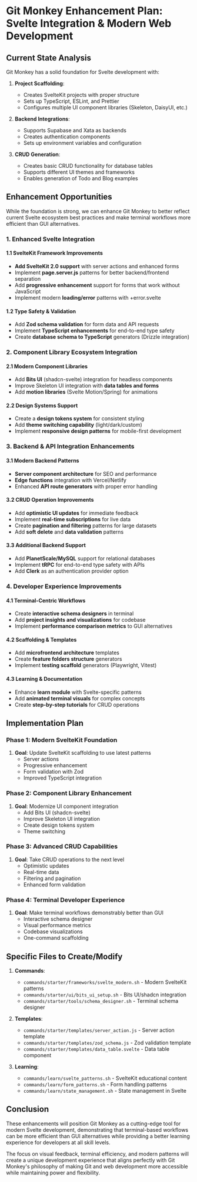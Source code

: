 # Git Monkey Enhancement Plan: Svelte Integration & Modern Web Development

## Current State Analysis

Git Monkey has a solid foundation for Svelte development with:

1. **Project Scaffolding**:
   - Creates SvelteKit projects with proper structure
   - Sets up TypeScript, ESLint, and Prettier
   - Configures multiple UI component libraries (Skeleton, DaisyUI, etc.)

2. **Backend Integrations**:
   - Supports Supabase and Xata as backends
   - Creates authentication components
   - Sets up environment variables and configuration

3. **CRUD Generation**:
   - Creates basic CRUD functionality for database tables
   - Supports different UI themes and frameworks
   - Enables generation of Todo and Blog examples

## Enhancement Opportunities

While the foundation is strong, we can enhance Git Monkey to better reflect current Svelte ecosystem best practices and make terminal workflows more efficient than GUI alternatives.

### 1. Enhanced Svelte Integration

#### 1.1 SvelteKit Framework Improvements
- **Add SvelteKit 2.0 support** with server actions and enhanced forms
- Implement **page.server.js** patterns for better backend/frontend separation
- Add **progressive enhancement** support for forms that work without JavaScript
- Implement modern **loading/error** patterns with +error.svelte

#### 1.2 Type Safety & Validation
- Add **Zod schema validation** for form data and API requests
- Implement **TypeScript enhancements** for end-to-end type safety
- Create **database schema to TypeScript** generators (Drizzle integration)

### 2. Component Library Ecosystem Integration

#### 2.1 Modern Component Libraries
- Add **Bits UI** (shadcn-svelte) integration for headless components
- Improve Skeleton UI integration with **data tables and forms**
- Add **motion libraries** (Svelte Motion/Spring) for animations

#### 2.2 Design Systems Support
- Create a **design tokens system** for consistent styling
- Add **theme switching capability** (light/dark/custom)
- Implement **responsive design patterns** for mobile-first development

### 3. Backend & API Integration Enhancements

#### 3.1 Modern Backend Patterns
- **Server component architecture** for SEO and performance
- **Edge functions** integration with Vercel/Netlify
- Enhanced **API route generators** with proper error handling

#### 3.2 CRUD Operation Improvements
- Add **optimistic UI updates** for immediate feedback
- Implement **real-time subscriptions** for live data
- Create **pagination and filtering** patterns for large datasets
- Add **soft delete** and **data validation** patterns

#### 3.3 Additional Backend Support
- Add **PlanetScale/MySQL** support for relational databases
- Implement **tRPC** for end-to-end type safety with APIs
- Add **Clerk** as an authentication provider option

### 4. Developer Experience Improvements

#### 4.1 Terminal-Centric Workflows
- Create **interactive schema designers** in terminal
- Add **project insights and visualizations** for codebase
- Implement **performance comparison metrics** to GUI alternatives

#### 4.2 Scaffolding & Templates
- Add **microfrontend architecture** templates
- Create **feature folders structure** generators
- Implement **testing scaffold** generators (Playwright, Vitest)

#### 4.3 Learning & Documentation
- Enhance **learn module** with Svelte-specific patterns
- Add **animated terminal visuals** for complex concepts
- Create **step-by-step tutorials** for CRUD operations

## Implementation Plan

### Phase 1: Modern SvelteKit Foundation
1. **Goal**: Update SvelteKit scaffolding to use latest patterns
   - Server actions
   - Progressive enhancement
   - Form validation with Zod
   - Improved TypeScript integration

### Phase 2: Component Library Enhancement
1. **Goal**: Modernize UI component integration
   - Add Bits UI (shadcn-svelte)
   - Improve Skeleton UI integration
   - Create design tokens system
   - Theme switching

### Phase 3: Advanced CRUD Capabilities
1. **Goal**: Take CRUD operations to the next level
   - Optimistic updates
   - Real-time data
   - Filtering and pagination
   - Enhanced form validation

### Phase 4: Terminal Developer Experience
1. **Goal**: Make terminal workflows demonstrably better than GUI
   - Interactive schema designer
   - Visual performance metrics
   - Codebase visualizations
   - One-command scaffolding

## Specific Files to Create/Modify

1. **Commands**:
   - `commands/starter/frameworks/svelte_modern.sh` - Modern SvelteKit patterns
   - `commands/starter/ui/bits_ui_setup.sh` - Bits UI/shadcn integration
   - `commands/starter/tools/schema_designer.sh` - Terminal schema designer

2. **Templates**:
   - `commands/starter/templates/server_action.js` - Server action template
   - `commands/starter/templates/zod_schema.js` - Zod validation template
   - `commands/starter/templates/data_table.svelte` - Data table component

3. **Learning**:
   - `commands/learn/svelte_patterns.sh` - SvelteKit educational content
   - `commands/learn/form_patterns.sh` - Form handling patterns
   - `commands/learn/state_management.sh` - State management in Svelte

## Conclusion

These enhancements will position Git Monkey as a cutting-edge tool for modern Svelte development, demonstrating that terminal-based workflows can be more efficient than GUI alternatives while providing a better learning experience for developers at all skill levels.

The focus on visual feedback, terminal efficiency, and modern patterns will create a unique development experience that aligns perfectly with Git Monkey's philosophy of making Git and web development more accessible while maintaining power and flexibility.